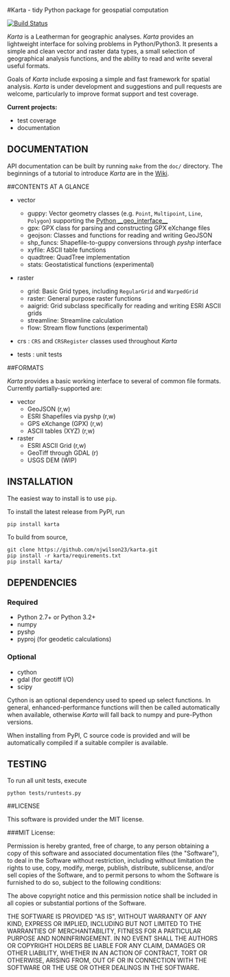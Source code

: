 #Karta - tidy Python package for geospatial computation

[![Build Status](https://travis-ci.org/njwilson23/karta.svg?branch=master)](https://travis-ci.org/njwilson23/karta)

*Karta* is a Leatherman for geographic analyses. *Karta* provides an lightweight
interface for solving problems in Python/Python3. It presents a simple and clean
vector and raster data types, a small selection of geographical analysis
functions, and the ability to read and write several useful formats.

Goals of *Karta* include exposing a simple and fast framework for spatial
analysis. *Karta* is under development and suggestions and pull requests are
welcome, particularly to improve format support and test coverage.

**Current projects:**
- test coverage
- documentation

## DOCUMENTATION
API documentation can be built by running `make` from the `doc/` directory. The
beginnings of a tutorial to introduce *Karta* are in the
[Wiki](https://github.com/njwilson23/karta/wiki/Tutorial).

##CONTENTS AT A GLANCE

- vector
    - guppy:        Vector geometry classes (e.g. `Point`, `Multipoint`, `Line`, `Polygon`) supporting the [Python \_\_geo\_interface\_\_](https://gist.github.com/sgillies/2217756)
    - gpx:          GPX class for parsing and constructing GPX eXchange files
    - geojson:      Classes and functions for reading and writing GeoJSON
    - shp\_funcs:   Shapefile-to-guppy conversions through _pyshp_ interface
    - xyfile:       ASCII table functions
    - quadtree:     QuadTree implementation
    - stats:        Geostatistical functions (experimental)

- raster
    - grid:         Basic Grid types, including `RegularGrid` and `WarpedGrid`
    - raster:       General purpose raster functions
    - aaigrid:      Grid subclass specifically for reading and writing ESRI ASCII grids
    - streamline:   Streamline calculation
    - flow:         Stream flow functions (experimental)

- crs : `CRS` and `CRSRegister` classes used throughout *Karta*

- tests : unit tests


##FORMATS

*Karta* provides a basic working interface to several of common file formats.
Currently partially-supported are:

- vector
    - GeoJSON (r,w)
    - ESRI Shapefiles via pyshp (r,w)
    - GPS eXchange (GPX) (r,w)
    - ASCII tables (XYZ) (r,w)
- raster
    - ESRI ASCII Grid (r,w)
    - GeoTiff through GDAL (r)
    - USGS DEM (WIP)

## INSTALLATION

The easiest way to install is to use `pip`.

To install the latest release from PyPI, run

    pip install karta

To build from source,

    git clone https://github.com/njwilson23/karta.git
    pip install -r karta/requirements.txt
    pip install karta/

## DEPENDENCIES

### Required

- Python 2.7+ or Python 3.2+
- numpy
- pyshp
- pyproj (for geodetic calculations)

### Optional

- cython
- gdal (for geotiff I/O)
- scipy

Cython is an optional dependency used to speed up select functions. In general,
enhanced-performance functions will then be called automatically when available,
otherwise *Karta* will fall back to numpy and pure-Python versions.

When installing from PyPI, C source code is provided and will be automatically
compiled if a suitable compiler is available.

## TESTING

To run all unit tests, execute

    python tests/runtests.py

##LICENSE

This software is provided under the MIT license.

###MIT License:

Permission is hereby granted, free of charge, to any person obtaining a copy of
this software and associated documentation files (the "Software"), to deal in
the Software without restriction, including without limitation the rights to
use, copy, modify, merge, publish, distribute, sublicense, and/or sell copies of
the Software, and to permit persons to whom the Software is furnished to do so,
subject to the following conditions:

The above copyright notice and this permission notice shall be included in all
copies or substantial portions of the Software.

THE SOFTWARE IS PROVIDED "AS IS", WITHOUT WARRANTY OF ANY KIND, EXPRESS OR
IMPLIED, INCLUDING BUT NOT LIMITED TO THE WARRANTIES OF MERCHANTABILITY, FITNESS
FOR A PARTICULAR PURPOSE AND NONINFRINGEMENT. IN NO EVENT SHALL THE AUTHORS OR
COPYRIGHT HOLDERS BE LIABLE FOR ANY CLAIM, DAMAGES OR OTHER LIABILITY, WHETHER
IN AN ACTION OF CONTRACT, TORT OR OTHERWISE, ARISING FROM, OUT OF OR IN
CONNECTION WITH THE SOFTWARE OR THE USE OR OTHER DEALINGS IN THE SOFTWARE.

